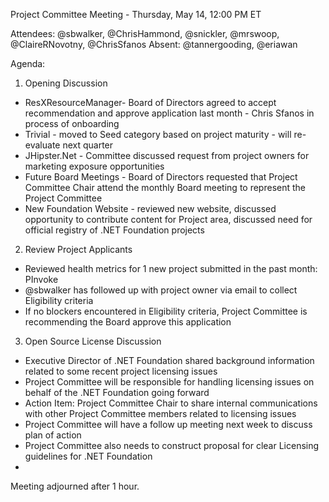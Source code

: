 Project Committee Meeting - Thursday, May 14, 12:00 PM ET

Attendees: @sbwalker, @ChrisHammond, @snickler, @mrswoop, @ClaireRNovotny, @ChrisSfanos
Absent: @tannergooding, @eriawan

Agenda:

1. Opening Discussion

- ResXResourceManager- Board of Directors agreed to accept recommendation and approve application last month - Chris Sfanos in process of onboarding
- Trivial - moved to Seed category based on project maturity - will re-evaluate next quarter
- JHipster.Net - Committee discussed request from project owners for marketing exposure opportunities
- Future Board Meetings - Board of Directors requested that Project Committee Chair attend the monthly Board meeting to represent the Project Committee
- New Foundation Website - reviewed new website, discussed opportunity to contribute content for Project area, discussed need for official registry of .NET Foundation projects

2. Review Project Applicants

- Reviewed health metrics for 1 new project submitted in the past month: PInvoke
- @sbwalker has followed up with project owner via email to collect Eligibility criteria
- If no blockers encountered in Eligibility criteria, Project Committee is recommending the Board approve this application


3. Open Source License Discussion

- Executive Director of .NET Foundation shared background information related to some recent project licensing issues
- Project Committee will be responsible for handling licensing issues on behalf of the .NET Foundation going forward
- Action Item: Project Committee Chair to share internal communications with other Project Committee members related to licensing issues
- Project Committee will have a follow up meeting next week to discuss plan of action
- Project Committee also needs to construct proposal for clear Licensing guidelines for .NET Foundation
- 

Meeting adjourned after 1 hour.